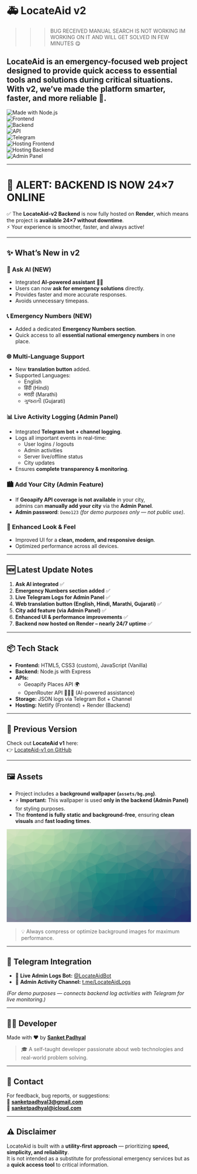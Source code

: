 # 🚑 LocateAid v2  

>>> BUG RECEIVED MANUAL SEARCH IS NOT WORKING IM WORKING ON IT AND WILL GET SOLVED IN FEW MINUTES 😋

LocateAid is an emergency-focused web project designed to provide **quick access to essential tools and solutions** during critical situations.  
With **v2**, we’ve made the platform smarter, faster, and more reliable 🚀.  
---

![Made with Node.js](https://img.shields.io/badge/Made%20with-Node.js-green?style=flat&logo=node.js)  
![Frontend](https://img.shields.io/badge/Frontend-HTML%2C%20TailwindCSS%2C%20CSS3%2C%20JS-blue?style=flat)  
![Backend](https://img.shields.io/badge/Backend-Express%20%7C%20JSON-orange?style=flat&logo=node.js)  
![API](https://img.shields.io/badge/API-Geoapify%20Places%20API-purple?style=flat)  
![Telegram](https://img.shields.io/badge/Telegram-Bot%20%26%20Channel-0088cc?style=flat&logo=telegram)  
![Hosting Frontend](https://img.shields.io/badge/Hosted%20on-Netlify-brightgreen?style=flat&logo=netlify)  
![Hosting Backend](https://img.shields.io/badge/Backend-Render-lightblue?style=flat&logo=render)  
![Admin Panel](https://img.shields.io/badge/Admin%20Panel-Enabled-red?style=flat)  

---

# 📢 ALERT: BACKEND IS NOW 24×7 ONLINE 

✅ The **LocateAid-v2 Backend** is now fully hosted on **Render**, which means the project is **available 24×7 without downtime**.  
⚡ Your experience is smoother, faster, and always active! 

---

## ✨ What’s New in v2  

### 📢 Ask AI (NEW)  
- Integrated **AI-powered assistant** 👩‍⚕️  
- Users can now **ask for emergency solutions** directly.  
- Provides faster and more accurate responses.  
- Avoids unnecessary timepass.  

### 📞 Emergency Numbers (NEW)  
- Added a dedicated **Emergency Numbers section**.  
- Quick access to all **essential national emergency numbers** in one place.  

### 🌐 Multi-Language Support  
- New **translation button** added.  
- Supported Languages:  
  - English  
  - हिंदी (Hindi)  
  - मराठी (Marathi)  
  - ગુજરાતી (Gujarati)  

### 📊 Live Activity Logging (Admin Panel)  
- Integrated **Telegram bot + channel logging**.  
- Logs all important events in real-time:  
  - User logins / logouts  
  - Admin activities  
  - Server live/offline status  
  - City updates  
- Ensures **complete transparency & monitoring**.  

### 🏙️ Add Your City (Admin Feature)  
- If **Geoapify API coverage is not available** in your city,  
  admins can **manually add your city** via the **Admin Panel**.  
- **Admin password**: `Demo123` *(for demo purposes only — not public use)*.  

### 🎨 Enhanced Look & Feel  
- Improved UI for a **clean, modern, and responsive design**.  
- Optimized performance across all devices.  

---

## 🆕 Latest Update Notes  
1. **Ask AI integrated** ✅  
2. **Emergency Numbers section added** ✅  
3. **Live Telegram Logs for Admin Panel** ✅  
4. **Web translation button (English, Hindi, Marathi, Gujarati)** ✅  
5. **City add feature (via Admin Panel)** ✅  
6. **Enhanced UI & performance improvements** ✅  
7. **Backend now hosted on Render – nearly 24/7 uptime** ✅  

---

## 📦 Tech Stack  

- **Frontend:** HTML5, CSS3 (custom), JavaScript (Vanilla)  
- **Backend:** Node.js with Express  
- **APIs:**  
  - Geoapify Places API 🌍  
  - OpenRouter API 👩🏻‍⚕️ (AI-powered assistance)  
- **Storage:** JSON logs via Telegram Bot + Channel  
- **Hosting:** Netlify (Frontend) + Render (Backend)  

---

## 🔗 Previous Version  
Check out **LocateAid v1** here:  
👉 [LocateAid-v1 on GitHub](https://github.com/sanketpadhyal/LocateAid)  

---

## 🖼️ Assets  

- Project includes a **background wallpaper (`assets/bg.png`)**.  
- ⚡ **Important:** This wallpaper is used **only in the backend (Admin Panel)** for styling purposes.  
- The **frontend is fully static and background-free**, ensuring **clean visuals** and **fast loading times**.  

![Background Image](assets/bg.jpg)  

> 💡 Always compress or optimize background images for maximum performance.  

---

## 🔗 Telegram Integration  

- 📡 **Live Admin Logs Bot:** [@LocateAidBot](@usbkevri3859vek_bot)  
- 📢 **Admin Activity Channel:** [t.me/LocateAidLogs](https://t.me/+PEiFm7hsGL81MmU9)  

*(For demo purposes — connects backend log activities with Telegram for live monitoring.)*  

---

## 👨‍💻 Developer  

Made with ❤️ by [**Sanket Padhyal**](https://github.com/sanketpadhyal)  
> 🎓 A self-taught developer passionate about web technologies and real-world problem solving.  

---

## 📩 Contact  

For feedback, bug reports, or suggestions:  
📧 **sanketpadhyal3@gmail.com**  
📧 **sanketpadhyal@icloud.com**  

---

## ⚠️ Disclaimer  

LocateAid is built with a **utility-first approach** — prioritizing **speed, simplicity, and reliability**.  
It is not intended as a substitute for professional emergency services but as a **quick access tool** to critical information.  



